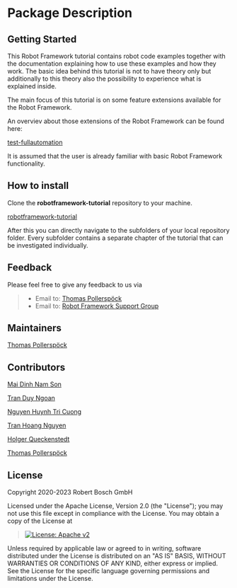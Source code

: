 # Package Description

## Getting Started

This Robot Framework tutorial contains robot code examples together with
the documentation explaining how to use these examples and how they
work. The basic idea behind this tutorial is not to have theory only but
additionally to this theory also the possibility to experience what is
explained inside.

The main focus of this tutorial is on some feature extensions available
for the Robot Framework.

An overviev about those extensions of the Robot Framework can be found
here:

[test-fullautomation](https://github.com/test-fullautomation)

It is assumed that the user is already familiar with basic Robot
Framework functionality.

## How to install

Clone the **robotframework-tutorial** repository to your machine.

[robotframework-tutorial](https://github.com/test-fullautomation/robotframework-tutorial)

After this you can directly navigate to the subfolders of your local
repository folder. Every subfolder contains a separate chapter of the
tutorial that can be investigated individually.

## Feedback

Please feel free to give any feedback to us via

> -   Email to: [Thomas
>     Pollerspöck](mailto:Thomas.Pollerspoeck@de.bosch.com)
> -   Email to: [Robot Framework Support
>     Group](mailto:RobotFrameworkSupportGroup@bcn.bosch.com)

## Maintainers

[Thomas Pollerspöck](mailto:Thomas.Pollerspoeck@de.bosch.com)

## Contributors

[Mai Dinh Nam Son](mailto:Son.MaiDinhNam@vn.bosch.com)

[Tran Duy Ngoan](mailto:Ngoan.TranDuy@vn.bosch.com)

[Nguyen Huynh Tri Cuong](mailto:Cuong.NguyenHuynhTri@vn.bosch.com)

[Tran Hoang Nguyen](mailto:Nguyen.TranHoang@vn.bosch.com)

[Holger Queckenstedt](mailto:Holger.Queckenstedt@de.bosch.com)

[Thomas Pollerspöck](mailto:Thomas.Pollerspoeck@de.bosch.com)

## License

Copyright 2020-2023 Robert Bosch GmbH

Licensed under the Apache License, Version 2.0 (the \"License\"); you
may not use this file except in compliance with the License. You may
obtain a copy of the License at

> [![License: Apache
> v2](https://img.shields.io/pypi/l/robotframework.svg)](http://www.apache.org/licenses/LICENSE-2.0.html)

Unless required by applicable law or agreed to in writing, software
distributed under the License is distributed on an \"AS IS\" BASIS,
WITHOUT WARRANTIES OR CONDITIONS OF ANY KIND, either express or implied.
See the License for the specific language governing permissions and
limitations under the License.

